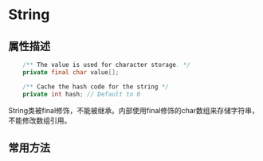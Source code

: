 # String

## 属性描述

```java
    /** The value is used for character storage. */
    private final char value[];

    /** Cache the hash code for the string */
    private int hash; // Default to 0
```

String类被final修饰，不能被继承。内部使用final修饰的char数组来存储字符串，不能修改数组引用。

## 常用方法

